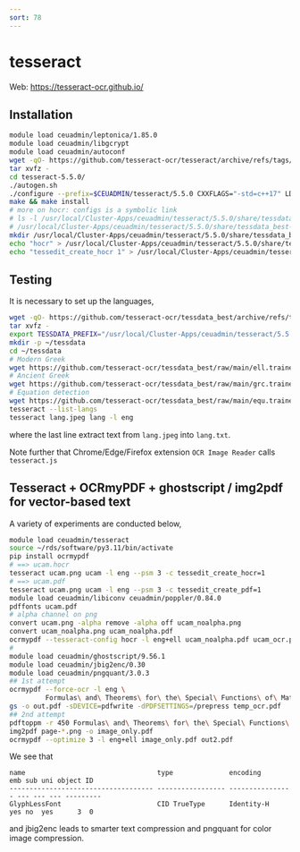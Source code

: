 ```yaml
---
sort: 78
---
```


# tesseract

Web: <https://tesseract-ocr.github.io/>

## Installation

```bash
module load ceuadmin/leptonica/1.85.0
module load ceuadmin/libgcrypt
module load ceuadmin/autoconf
wget -qO- https://github.com/tesseract-ocr/tesseract/archive/refs/tags/5.5.0.tar.gz | \
tar xvfz -
cd tesseract-5.5.0/
./autogen.sh
./configure --prefix=$CEUADMIN/tesseract/5.5.0 CXXFLAGS="-std=c++17" LDFLAGS="-lstdc++fs"
make && make install
# more on hocr: configs is a symbolic link
# ls -l /usr/local/Cluster-Apps/ceuadmin/tesseract/5.5.0/share/tessdata_best-4.1.0/configs
# /usr/local/Cluster-Apps/ceuadmin/tesseract/5.5.0/share/tessdata_best-4.1.0/configs -> tessconfigs/configs
mkdir /usr/local/Cluster-Apps/ceuadmin/tesseract/5.5.0/share/tessdata_best-4.1.0/tessconfigs/configs
echo "hocr" > /usr/local/Cluster-Apps/ceuadmin/tesseract/5.5.0/share/tessdata_best-4.1.0/configs/hocr
echo "tessedit_create_hocr 1" > /usr/local/Cluster-Apps/ceuadmin/tesseract/5.5.0/share/tessdata_best-4.1.0/tessconfigs/configs/hocr
```

## Testing

It is necessary to set up the languages,

```bash
wget -qO- https://github.com/tesseract-ocr/tessdata_best/archive/refs/tags/4.1.0.tar.gz | \
tar xvfz -
export TESSDATA_PREFIX="/usr/local/Cluster-Apps/ceuadmin/tesseract/5.5.0/share/tessdata_best-4.1.0"
mkdir -p ~/tessdata
cd ~/tessdata
# Modern Greek
wget https://github.com/tesseract-ocr/tessdata_best/raw/main/ell.traineddata
# Ancient Greek
wget https://github.com/tesseract-ocr/tessdata_best/raw/main/grc.traineddata
# Equation detection
wget https://github.com/tesseract-ocr/tessdata_best/raw/main/equ.traineddata
tesseract --list-langs
tesseract lang.jpeg lang -l eng
```

where the last line extract text from `lang.jpeg` into `lang.txt`.

Note further that Chrome/Edge/Firefox extension `OCR Image Reader` calls `tesseract.js`

## Tesseract + OCRmyPDF + ghostscript / img2pdf for vector-based text

A variety of experiments are conducted below,

```bash
module load ceuadmin/tesseract
source ~/rds/software/py3.11/bin/activate
pip install ocrmypdf
# ==> ucam.hocr
tesseract ucam.png ucam -l eng --psm 3 -c tessedit_create_hocr=1
# ==> ucam.pdf
tesseract ucam.png ucam -l eng --psm 3 -c tessedit_create_pdf=1
module load ceuadmin/libiconv ceuadmin/poppler/0.84.0
pdffonts ucam.pdf
# alpha channel on png
convert ucam.png -alpha remove -alpha off ucam_noalpha.png
convert ucam_noalpha.png ucam_noalpha.pdf
ocrmypdf --tesseract-config hocr -l eng+ell ucam_noalpha.pdf ucam_ocr.pdf
# 
module load ceuadmin/ghostscript/9.56.1
module load ceuadmin/jbig2enc/0.30
module load ceuadmin/pngquant/3.0.3
## 1st attempt
ocrmypdf --force-ocr -l eng \
         Formulas\ and\ Theorems\ for\ the\ Special\ Functions\ of\ Mathematical\ Physics\,\ 3e.pdf temp_ocr.pdf && \
gs -o out.pdf -sDEVICE=pdfwrite -dPDFSETTINGS=/prepress temp_ocr.pdf
## 2nd attempt
pdftoppm -r 450 Formulas\ and\ Theorems\ for\ the\ Special\ Functions\ of\ Mathematical\ Physics\,\ 3e.pdf page -png
img2pdf page-*.png -o image_only.pdf
ocrmypdf --optimize 3 -l eng+ell image_only.pdf out2.pdf
```

We see that

```
name                                 type              encoding         emb sub uni object ID
------------------------------------ ----------------- ---------------- --- --- --- ---------
GlyphLessFont                        CID TrueType      Identity-H       yes no  yes      3  0
```

and jbig2enc leads to smarter text compression and pngquant for color image compression.
